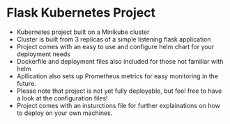 # Flask Kubernetes Project
- Kubernetes project built on a Minikube cluster
- Cluster is built from 3 replicas of a simple listening flask application
- Project comes with an easy to use and configure helm chart for your deployment needs
- Dockerfile and deployment files also included for those not familiar with helm
- Apllication also sets up Prometheus metrics for easy monitoring in the future.
- Please note that project is not yet fully deployable, but feel free to have a look at the configuration files!
- Project comes with an insturctions file for further explainations on how to deploy on your own machines.
